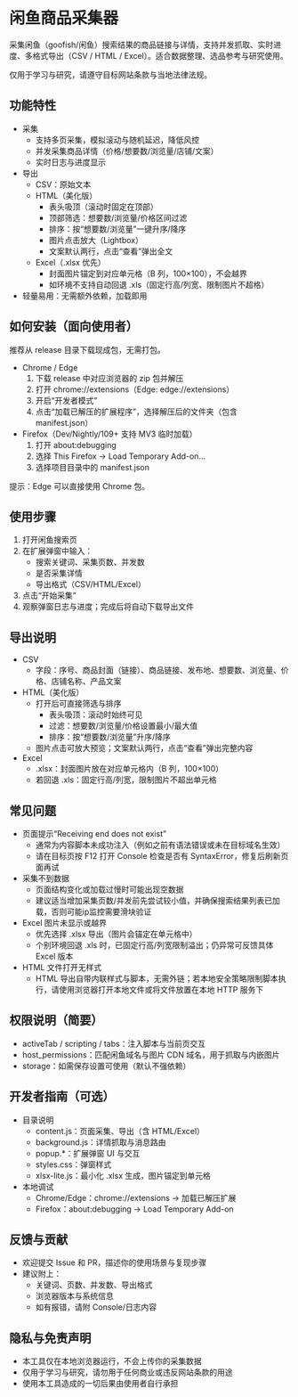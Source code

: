 # 闲鱼商品采集器

采集闲鱼（goofish/闲鱼）搜索结果的商品链接与详情，支持并发抓取、实时进度、多格式导出（CSV / HTML / Excel）。适合数据整理、选品参考与研究使用。

仅用于学习与研究，请遵守目标网站条款与当地法律法规。

## 功能特性

- 采集
  - 支持多页采集，模拟滚动与随机延迟，降低风控
  - 并发采集商品详情（价格/想要数/浏览量/店铺/文案）
  - 实时日志与进度显示
- 导出
  - CSV：原始文本
  - HTML（美化版）
    - 表头吸顶（滚动时固定在顶部）
    - 顶部筛选：想要数/浏览量/价格区间过滤
    - 排序：按“想要数/浏览量”一键升序/降序
    - 图片点击放大（Lightbox）
    - 文案默认两行，点击“查看”弹出全文
  - Excel（.xlsx 优先）
    - 封面图片锚定到对应单元格（B 列，100×100），不会越界
    - 如环境不支持自动回退 .xls（固定行高/列宽、限制图片不超格）
- 轻量易用：无需额外依赖，加载即用

## 如何安装（面向使用者）

推荐从 release 目录下载现成包，无需打包。

- Chrome / Edge
  1. 下载 release 中对应浏览器的 zip 包并解压
  2. 打开 chrome://extensions（Edge: edge://extensions）
  3. 开启“开发者模式”
  4. 点击“加载已解压的扩展程序”，选择解压后的文件夹（包含 manifest.json）
- Firefox（Dev/Nightly/109+ 支持 MV3 临时加载）
  1. 打开 about:debugging
  2. 选择 This Firefox -> Load Temporary Add-on...
  3. 选择项目目录中的 manifest.json

提示：Edge 可以直接使用 Chrome 包。

## 使用步骤

1. 打开闲鱼搜索页
2. 在扩展弹窗中输入：
   - 搜索关键词、采集页数、并发数
   - 是否采集详情
   - 导出格式（CSV/HTML/Excel）
3. 点击“开始采集”
4. 观察弹窗日志与进度；完成后将自动下载导出文件

## 导出说明

- CSV
  - 字段：序号、商品封面（链接）、商品链接、发布地、想要数、浏览量、价格、店铺名称、产品文案
- HTML（美化版）
  - 打开后可直接筛选与排序
    - 表头吸顶：滚动时始终可见
    - 过滤：想要数/浏览量/价格设置最小/最大值
    - 排序：按“想要数/浏览量”升序/降序
  - 图片点击可放大预览；文案默认两行，点击“查看”弹出完整内容
- Excel
  - .xlsx：封面图片放在对应单元格内（B 列，100×100）
  - 若回退 .xls：固定行高/列宽，限制图片不超出单元格

## 常见问题

- 页面提示“Receiving end does not exist”
  - 通常为内容脚本未成功注入（例如之前有语法错误或未在目标域名生效）
  - 请在目标页按 F12 打开 Console 检查是否有 SyntaxError，修复后刷新页面再试
- 采集不到数据
  - 页面结构变化或加载过慢时可能出现空数据
  - 建议适当增加采集页数/并发前先尝试较小值，并确保搜索结果列表已加载，否则可能ip监控需要滑块验证
- Excel 图片未显示或越界
  - 优先选择 .xlsx 导出（图片会锚定在单元格中）
  - 个别环境回退 .xls 时，已固定行高/列宽限制溢出；仍异常可反馈具体 Excel 版本
- HTML 文件打开无样式
  - HTML 导出自带内联样式与脚本，无需外链；若本地安全策略限制脚本执行，请使用浏览器打开本地文件或将文件放置在本地 HTTP 服务下

## 权限说明（简要）

- activeTab / scripting / tabs：注入脚本与当前页交互
- host_permissions：匹配闲鱼域名与图片 CDN 域名，用于抓取与内嵌图片
- storage：如需保存设置可使用（默认不强依赖）

## 开发者指南（可选）

- 目录说明
  - content.js：页面采集、导出（含 HTML/Excel）
  - background.js：详情抓取与消息路由
  - popup.*：扩展弹窗 UI 与交互
  - styles.css：弹窗样式
  - xlsx-lite.js：最小化 .xlsx 生成，图片锚定到单元格
- 本地调试
  - Chrome/Edge：chrome://extensions -> 加载已解压扩展
  - Firefox：about:debugging -> Load Temporary Add-on

## 反馈与贡献

- 欢迎提交 Issue 和 PR，描述你的使用场景与复现步骤
- 建议附上：
  - 关键词、页数、并发数、导出格式
  - 浏览器版本与系统信息
  - 如有报错，请附 Console/日志内容

## 隐私与免责声明

- 本工具仅在本地浏览器运行，不会上传你的采集数据
- 仅用于学习与研究，请勿用于任何商业或违反网站条款的用途
- 使用本工具造成的一切后果由使用者自行承担
